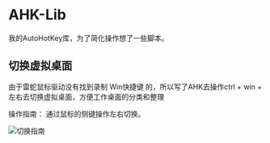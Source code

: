 # AHK-Lib
我的AutoHotKey库，为了简化操作想了一些脚本。

## 切换虚拟桌面
由于雷蛇鼠标驱动没有找到录制 Win快捷键 的，所以写了AHK去操作ctrl + win + 左右去切换虚拟桌面，方便工作桌面的分类和整理

操作指南：
通过鼠标的侧键操作左右切换。

![切换指南](./imgs/pic1.gif)